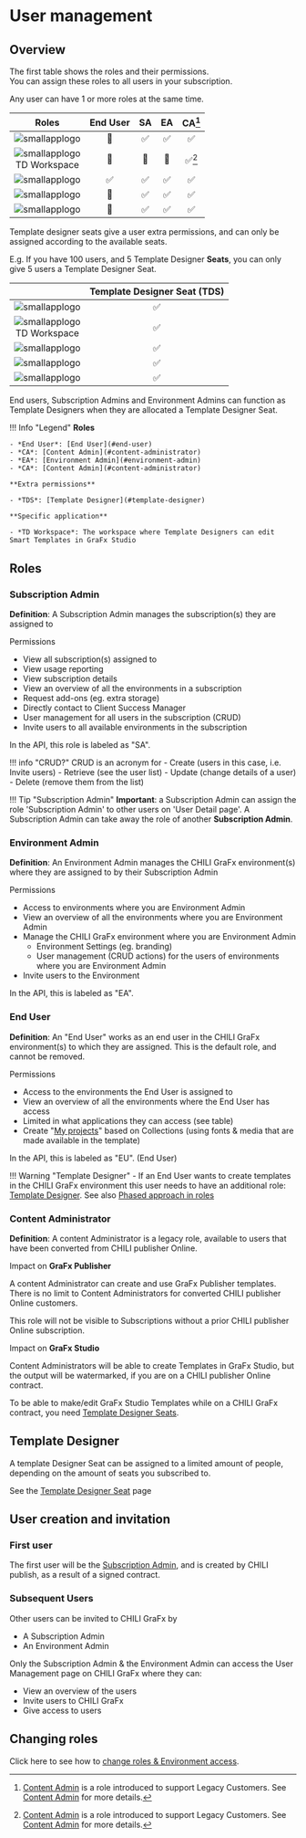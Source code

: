 # User management

## Overview

The first table shows the roles and their permissions.  
You can assign these roles to all users in your subscription.

Any user can have 1 or more roles at the same time.

| Roles | End User | SA | EA | CA[^1] |
|:---:|:---:|:---:|:---:|:---:|
|![smallapplogo](../../../assets/CHILI_publisher_RGB.svg)| 🚫 | ✅ | ✅ | ✅ |
|![smallapplogo](../../../assets/CHILI_LOGOS_OK-09.svg)<br/>TD Workspace| 🚫 | 🚫 | 🚫 | ✅[^1]|
|![smallapplogo](../../../assets/CHILI_LOGOS_OK-09.svg)| ✅ | ✅ | ✅ | ✅ |
|![smallapplogo](../../../assets/CHILI_LOGOS_OK-07.svg)| 🚫 | ✅ | ✅ | ✅ |
|![smallapplogo](../../../assets/CHILI_LOGOS_OK-11.svg)| 🚫 | ✅ | ✅ | ✅ |

Template designer seats give a user extra permissions, and can only be assigned according to the available seats.

E.g. If you have 100 users, and 5 Template Designer **Seats**, you can only give 5 users a Template Designer Seat.

|  | Template Designer Seat (TDS) |
|:---:|:---:|
|![smallapplogo](../../../assets/CHILI_publisher_RGB.svg)| ✅ |
|![smallapplogo](../../../assets/CHILI_LOGOS_OK-09.svg)<br/>TD Workspace| ✅ |
|![smallapplogo](../../../assets/CHILI_LOGOS_OK-09.svg)| ✅ |
|![smallapplogo](../../../assets/CHILI_LOGOS_OK-07.svg)| ✅ |
|![smallapplogo](../../../assets/CHILI_LOGOS_OK-11.svg)| ✅ |

End users, Subscription Admins and Environment Admins can function as Template Designers when they are allocated a Template Designer Seat.

[^1]: [Content Admin](/CHILI-GraFx/users/roles/#content-administrator) is a role introduced to support Legacy Customers. See [Content Admin](/CHILI-GraFx/users/roles/#content-administrator) for more details.

!!! Info "Legend"
	**Roles**

	- *End User*: [End User](#end-user)
	- *CA*: [Content Admin](#content-administrator)
	- *EA*: [Environment Admin](#environment-admin)
	- *CA*: [Content Admin](#content-administrator)

	**Extra permissions**
	
	- *TDS*: [Template Designer](#template-designer)

	**Specific application**

	- *TD Workspace*: The workspace where Template Designers can edit Smart Templates in GraFx Studio
	
## Roles

### Subscription Admin

**Definition**: A Subscription Admin manages the subscription(s) they are assigned to

Permissions

- View all subscription(s) assigned to
- View usage reporting
- View subscription details
- View an overview of all the environments in a subscription
- Request add-ons (eg. extra storage)
- Directly contact to Client Success Manager
- User management for all users in the subscription (CRUD)
- Invite users to all available environments in the subscription

In the API, this role is labeled as "SA".

!!! info "CRUD?"
	CRUD is an acronym for
	- Create (users in this case, i.e. Invite users)
	- Retrieve (see the user list)
	- Update (change details of a user)
	- Delete (remove them from the list)

!!! Tip "Subscription Admin"
	**Important**: a Subscription Admin can assign the role 'Subscription Admin' to other users on 'User Detail page'.
	A Subscription Admin can take away the role of another **Subscription Admin**.

### Environment Admin

**Definition**: An Environment Admin manages the CHILI GraFx environment(s) where they are assigned to by their Subscription Admin

Permissions

- Access to environments where you are Environment Admin
- View an overview of all the environments where you are Environment Admin
- Manage the CHILI GraFx environment where you are Environment Admin
	- Environment Settings (eg. branding)
	- User management (CRUD actions) for the users of environments where you are Environment Admin
- Invite users to the Environment

In the API, this is labeled as "EA".

### End User

**Definition**: An "End User" works as an end user in the CHILI GraFx environment(s) to which they are assigned. This is the default role, and cannot be removed.

Permissions

- Access to the environments the End User is assigned to
- View an overview of all the environments where the End User has access
- Limited in what applications they can access (see table)
- Create "[My projects](../../../GraFx-Studio/guides/create-projects/)" based on Collections (using fonts & media that are made available in the template)

In the API, this is labeled as "EU". (End User)

!!! Warning "Template Designer"
	- If an End User wants to create templates in the CHILI GraFx environment this user needs to have an additional role: [Template Designer](#template-designer).
	See also [Phased approach in roles](#overview-of-role-access)

### Content Administrator

**Definition**: A content Administrator is a legacy role, available to users that have been converted from CHILI publisher Online.

Impact on **GraFx Publisher**

A content Administrator can create and use GraFx Publisher templates. There is no  limit to Content Administrators for converted CHILI publisher Online customers.

This role will not be visible to Subscriptions without a prior CHILI publisher Online subscription.

Impact on **GraFx Studio**

Content Administrators will be able to create Templates in GraFx Studio, but the output will be watermarked, if you are on a CHILI publisher Online contract.

To be able to make/edit GraFx Studio Templates while on a CHILI GraFx contract, you need [Template Designer Seats](#template-designer).

## Template Designer

A template Designer Seat can be assigned to a limited amount of people, depending on the amount of seats you subscribed to.

See the [Template Designer Seat](../template-designer/) page

## User creation and invitation

### First user

The first user will be the [Subscription Admin](#subscription-admin), and is created by CHILI publish, as a result of a signed contract.

### Subsequent Users

Other users can be invited to CHILI GraFx by

- A Subscription Admin
- An Environment Admin

Only the Subscription Admin & the Environment Admin can access the User Management page on CHILI GraFx where they can:

- View an overview of the users
- Invite users to CHILI GraFx
- Give access to users

## Changing roles

Click here to see how to [change roles & Environment access](../../guides/role-access-update/).